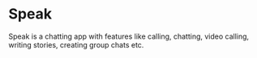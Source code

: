 # Speak
Speak is a chatting app with features like calling, chatting, video calling, writing stories, creating group chats etc.
